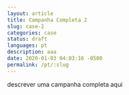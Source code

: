 ```yaml
---
layout: article
title: Campanha Completa 2
slug: case-2
categories: case
status: draft
languages: pt
description: aaa
date: 2020-01-03 04:03:16 -0500
permalink: /pt/:slug
---
```

descrever uma campanha completa aqui